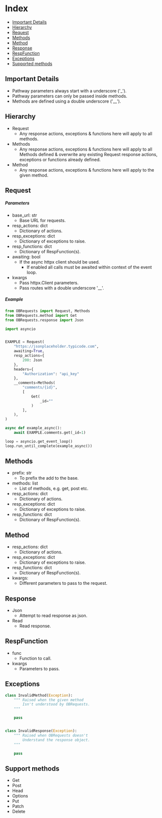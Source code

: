 # Index
- [Important Details](#important-details)
- [Hierarchy](#hierarchy)
- [Request](#request)
- [Methods](#methods)
- [Method](#method)
- [Response](#response)
- [RespFunction](#RespFunction)
- [Exceptions](#exceptions)
- [Supported methods](support-methods)

## Important Details
- Pathway parameters always start with a underscore ('_').
- Pathway parameters can only be passed inside methods.
- Methods are defined using a double underscore ('__').

## Hierarchy
- Request
    - Any response actions, exceptions & functions here will apply to all methods.
- Methods
    - Any response actions, exceptions & functions here will apply to all Methods defined & overwrite any existing Request  response actions, exceptions or functions already defined.
- Method 
    -  Any response actions, exceptions & functions here will apply to the given method.

## Request
##### Parameters
- base_url: str
    - Base URL for requests.
- resp_actions: dict
    - Dictionary of actions.
- resp_exceptions: dict
    - Dictionary of exceptions to raise.
- resp_functions: dict
    - Dictionary of RespFunction(s).
- awaiting: bool
    - If the async httpx client should be used.
        - If enabled all calls must be awaited within context of the event loop.
- kwargs
    - Pass httpx.Client parameters.
    - Pass routes with a double underscore '__'.

##### Example
```python
from OBRequests import Request, Methods
from OBRequests.method import Get
from OBRequests.response import Json

import asyncio


EXAMPLE = Request(
    "https://jsonplaceholder.typicode.com",
    awaiting=True,
    resp_actions={
        200: Json
    },
    headers={
        "Authorization": "api_key"
    },
    __comments=Methods(
        "comments/{id}",
        [
            Get(
                _id=""
            )
        ],
    ),
)

async def example_async():
    await EXAMPLE.comments.get(_id=1)

loop = asyncio.get_event_loop()
loop.run_until_complete(example_async())
```

## Methods
- prefix: str
    - To prefix the add to the base.
- methods: list
    - List of methods, e.g. get, post etc.
- resp_actions: dict
    - Dictionary of actions.
- resp_exceptions: dict
    - Dictionary of exceptions to raise.
- resp_functions: dict
    - Dictionary of RespFunction(s).


## Method
- resp_actions: dict
    - Dictionary of actions.
- resp_exceptions: dict
    - Dictionary of exceptions to raise.
- resp_functions: dict
    - Dictionary of RespFunction(s).
- kwargs:
    - Different parameters to pass to the request.

## Response
- Json
    - Attempt to read response as json.
- Read
    - Read response.

## RespFunction
- func
    - Function to call.
- kwargs
    - Parameters to pass.

## Exceptions
```python
class InvalidMethod(Exception):
    """ Raised when the given method
        Isn't understood by OBRequests.
    """

    pass


class InvalidResponse(Exception):
    """ Raised when OBRequests doesn't
        Understand the response object.
    """

    pass
```

## Support methods
- Get
- Post
- Head
- Options
- Put
- Patch
- Delete